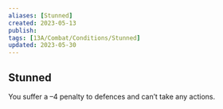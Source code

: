 ```yaml
---
aliases: [Stunned]
created: 2023-05-13
publish: 
tags: [13A/Combat/Conditions/Stunned]
updated: 2023-05-30
---
```


## Stunned

You suffer a –4 penalty to defences and can’t take any actions.
